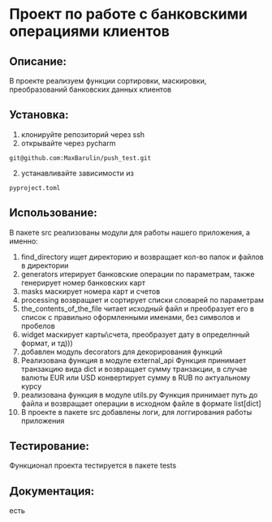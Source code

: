 # Проект по работе с банковскими операциями клиентов

## Описание: 
В проекте реализуем функции сортировки, маскировки, преобразований банковских данных клиентов

## Установка:
1. клонируйте репозиторий через ssh
2. открывайте через pycharm
```
git@github.com:MaxBarulin/push_test.git
```
2. устанавливайте зависимости из 
```
pyproject.toml
```

## Использование:
В пакете src реализованы модули для работы нашего приложения, а именно: 
1. find_directory ищет директорию и возвращает кол-во папок и файлов в директории
2. generators итерирует банковские операции по параметрам, также генерирует номер банковских карт
3. masks маскирует номера карт и счетов
4. processing возвращает и сортирует списки словарей по параметрам
5. the_contents_of_the_file читает исходный файл и преобразует его
    в список с правильно оформленными именами, без символов и пробелов
6. widget маскирует карты\счета, преобразует дату в определнный формат, и тд)))
7. добавлен модуль decorators для декорирования функций
8. Реализована функция в модуле external_api Функция принимает транзакцию вида dict и возвращает сумму транзакции,
    в случае валюты EUR или USD конвертирует сумму в RUB по актуальному курсу
9. реализована функция в модуле utils.py Функция принимает путь до файла и возвращает операции в исходном файле
    в формате list[dict]
10. В проекте в пакете src добавлены логи, для логгирования работы приложения

## Тестирование:
Функционал проекта тестируется в пакете tests

## Документация: 
есть
